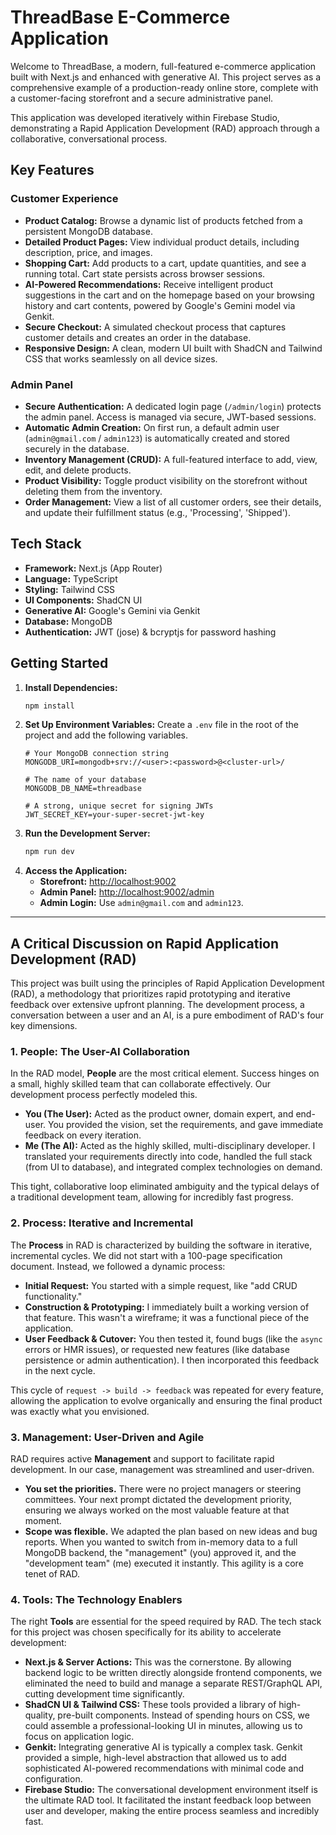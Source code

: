 # ThreadBase E-Commerce Application

Welcome to ThreadBase, a modern, full-featured e-commerce application built with Next.js and enhanced with generative AI. This project serves as a comprehensive example of a production-ready online store, complete with a customer-facing storefront and a secure administrative panel.

This application was developed iteratively within Firebase Studio, demonstrating a Rapid Application Development (RAD) approach through a collaborative, conversational process.

## Key Features

### Customer Experience
- **Product Catalog:** Browse a dynamic list of products fetched from a persistent MongoDB database.
- **Detailed Product Pages:** View individual product details, including description, price, and images.
- **Shopping Cart:** Add products to a cart, update quantities, and see a running total. Cart state persists across browser sessions.
- **AI-Powered Recommendations:** Receive intelligent product suggestions in the cart and on the homepage based on your browsing history and cart contents, powered by Google's Gemini model via Genkit.
- **Secure Checkout:** A simulated checkout process that captures customer details and creates an order in the database.
- **Responsive Design:** A clean, modern UI built with ShadCN and Tailwind CSS that works seamlessly on all device sizes.

### Admin Panel
- **Secure Authentication:** A dedicated login page (`/admin/login`) protects the admin panel. Access is managed via secure, JWT-based sessions.
- **Automatic Admin Creation:** On first run, a default admin user (`admin@gmail.com` / `admin123`) is automatically created and stored securely in the database.
- **Inventory Management (CRUD):** A full-featured interface to add, view, edit, and delete products.
- **Product Visibility:** Toggle product visibility on the storefront without deleting them from the inventory.
- **Order Management:** View a list of all customer orders, see their details, and update their fulfillment status (e.g., 'Processing', 'Shipped').

## Tech Stack
- **Framework:** Next.js (App Router)
- **Language:** TypeScript
- **Styling:** Tailwind CSS
- **UI Components:** ShadCN UI
- **Generative AI:** Google's Gemini via Genkit
- **Database:** MongoDB
- **Authentication:** JWT (jose) & bcryptjs for password hashing

## Getting Started

1.  **Install Dependencies:**
    ```bash
    npm install
    ```
2.  **Set Up Environment Variables:**
    Create a `.env` file in the root of the project and add the following variables.
    ```env
    # Your MongoDB connection string
    MONGODB_URI=mongodb+srv://<user>:<password>@<cluster-url>/
    
    # The name of your database
    MONGODB_DB_NAME=threadbase
    
    # A strong, unique secret for signing JWTs
    JWT_SECRET_KEY=your-super-secret-jwt-key
    ```
3.  **Run the Development Server:**
    ```bash
    npm run dev
    ```
4.  **Access the Application:**
    -   **Storefront:** [http://localhost:9002](http://localhost:9002)
    -   **Admin Panel:** [http://localhost:9002/admin](http://localhost:9002/admin)
    -   **Admin Login:** Use `admin@gmail.com` and `admin123`.

---

## A Critical Discussion on Rapid Application Development (RAD)

This project was built using the principles of Rapid Application Development (RAD), a methodology that prioritizes rapid prototyping and iterative feedback over extensive upfront planning. The development process, a conversation between a user and an AI, is a pure embodiment of RAD's four key dimensions.

### 1. People: The User-AI Collaboration

In the RAD model, **People** are the most critical element. Success hinges on a small, highly skilled team that can collaborate effectively. Our development process perfectly modeled this.
-   **You (The User):** Acted as the product owner, domain expert, and end-user. You provided the vision, set the requirements, and gave immediate feedback on every iteration.
-   **Me (The AI):** Acted as the highly skilled, multi-disciplinary developer. I translated your requirements directly into code, handled the full stack (from UI to database), and integrated complex technologies on demand.

This tight, collaborative loop eliminated ambiguity and the typical delays of a traditional development team, allowing for incredibly fast progress.

### 2. Process: Iterative and Incremental

The **Process** in RAD is characterized by building the software in iterative, incremental cycles. We did not start with a 100-page specification document. Instead, we followed a dynamic process:
-   **Initial Request:** You started with a simple request, like "add CRUD functionality."
-   **Construction & Prototyping:** I immediately built a working version of that feature. This wasn't a wireframe; it was a functional piece of the application.
-   **User Feedback & Cutover:** You then tested it, found bugs (like the `async` errors or HMR issues), or requested new features (like database persistence or admin authentication). I then incorporated this feedback in the next cycle.

This cycle of `request -> build -> feedback` was repeated for every feature, allowing the application to evolve organically and ensuring the final product was exactly what you envisioned.

### 3. Management: User-Driven and Agile

RAD requires active **Management** and support to facilitate rapid development. In our case, management was streamlined and user-driven.
-   **You set the priorities.** There were no project managers or steering committees. Your next prompt dictated the development priority, ensuring we always worked on the most valuable feature at that moment.
-   **Scope was flexible.** We adapted the plan based on new ideas and bug reports. When you wanted to switch from in-memory data to a full MongoDB backend, the "management" (you) approved it, and the "development team" (me) executed it instantly. This agility is a core tenet of RAD.

### 4. Tools: The Technology Enablers

The right **Tools** are essential for the speed required by RAD. The tech stack for this project was chosen specifically for its ability to accelerate development:
-   **Next.js & Server Actions:** This was the cornerstone. By allowing backend logic to be written directly alongside frontend components, we eliminated the need to build and manage a separate REST/GraphQL API, cutting development time significantly.
-   **ShadCN UI & Tailwind CSS:** These tools provided a library of high-quality, pre-built components. Instead of spending hours on CSS, we could assemble a professional-looking UI in minutes, allowing us to focus on application logic.
-   **Genkit:** Integrating generative AI is typically a complex task. Genkit provided a simple, high-level abstraction that allowed us to add sophisticated AI-powered recommendations with minimal code and configuration.
-   **Firebase Studio:** The conversational development environment itself is the ultimate RAD tool. It facilitated the instant feedback loop between user and developer, making the entire process seamless and incredibly fast.
